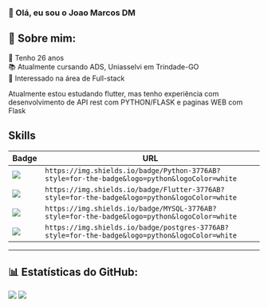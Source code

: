 ### 👋 Olá, eu sou o Joao Marcos DM

## 💫 Sobre mim:
👴 Tenho 26 anos<br>📚 Atualmente cursando ADS, Uniasselvi em Trindade-GO<br>👀 Interessado na área de Full-stack<br>
<p>Atualmente estou estudando flutter, mas tenho experiência com desenvolvimento de API rest com PYTHON/FLASK e paginas WEB com Flask </p>


## Skills

Badge | URL
------------ | -------------
<img src="https://img.shields.io/badge/Python-3776AB?style=for-the-badge&logo=python&logoColor=white"/> | `https://img.shields.io/badge/Python-3776AB?style=for-the-badge&logo=python&logoColor=white`
<img src="https://img.shields.io/badge/Flutter-3776AB?style=for-the-badge&logo=python&logoColor=white"/> | `https://img.shields.io/badge/Flutter-3776AB?style=for-the-badge&logo=python&logoColor=white`
<img src="https://img.shields.io/badge/MYSQL-3776AB?style=for-the-badge&logo=python&logoColor=white"/> | `https://img.shields.io/badge/MYSQL-3776AB?style=for-the-badge&logo=python&logoColor=white`
<img src="https://img.shields.io/badge/postgres-3776AB?style=for-the-badge&logo=python&logoColor=white"/> | `https://img.shields.io/badge/postgres-3776AB?style=for-the-badge&logo=python&logoColor=white`
---
## 📊 Estatísticas do GitHub:
![](https://github-readme-stats.vercel.app/api?username=jauumgod&theme=dark&hide_border=false&include_all_commits=true&count_private=true)
![](https://github-readme-stats.vercel.app/api/top-langs/?username=jauumgod&theme=dark&hide_border=false&include_all_commits=true&count_private=true&layout=compact)
